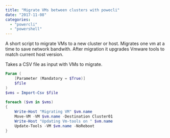 ```yaml
---
title: "Migrate VMs between clusters with powecli"
date: "2017-11-08"
categories: 
  - "powercli"
  - "powershell"
---
```


A short script to migrate VMs to a new cluster or host. Migrates one vm at a time to save network bandwith. After migration it upgrades Vmware tools to match current host version.

Takes a CSV file as input with VMs to migrate.

```powershell
Param (
    [Parameter (Mandatory = $True)]
    $file
)
$vms = Import-Csv $file
 
foreach ($vm in $vms)
{
    Write-Host "Migrating VM" $vm.name
    Move-VM -VM $vm.name -Destination Cluster01
    Write-Host "Updating Vm-tools on " $vm.name
    Update-Tools -VM $vm.name -NoReboot
}
```
